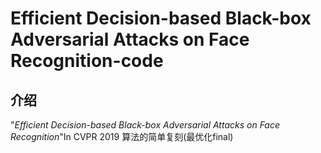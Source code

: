 # Efficient Decision-based Black-box Adversarial Attacks on Face Recognition-code

## 介绍

 "*Efficient Decision-based Black-box Adversarial Attacks on Face Recognition*"In CVPR 2019 算法的简单复刻(最优化final)


